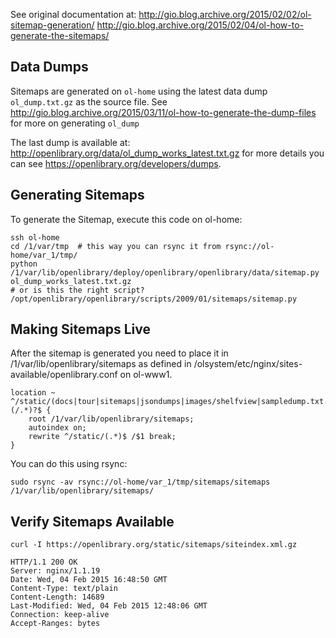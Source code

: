 See original documentation at:
http://gio.blog.archive.org/2015/02/02/ol-sitemap-generation/
http://gio.blog.archive.org/2015/02/04/ol-how-to-generate-the-sitemaps/

## Data Dumps

Sitemaps are generated on `ol-home` using the latest data dump `ol_dump.txt.gz` as the source file. See http://gio.blog.archive.org/2015/03/11/ol-how-to-generate-the-dump-files for more on generating `ol_dump`

The last dump is available at: http://openlibrary.org/data/ol_dump_works_latest.txt.gz
for more details you can see https://openlibrary.org/developers/dumps.

## Generating Sitemaps

To generate the Sitemap, execute this code on ol-home:

    ssh ol-home
    cd /1/var/tmp  # this way you can rsync it from rsync://ol-home/var_1/tmp/
    python /1/var/lib/openlibrary/deploy/openlibrary/openlibrary/data/sitemap.py ol_dump_works_latest.txt.gz
    # or is this the right script? /opt/openlibrary/openlibrary/scripts/2009/01/sitemaps/sitemap.py

## Making Sitemaps Live

After the sitemap is generated you need to place it in /1/var/lib/openlibrary/sitemaps
as defined in /olsystem/etc/nginx/sites-available/openlibrary.conf on ol-www1.

    location ~ ^/static/(docs|tour|sitemaps|jsondumps|images/shelfview|sampledump.txt.gz)(/.*)?$ {
        root /1/var/lib/openlibrary/sitemaps;
        autoindex on;
        rewrite ^/static/(.*)$ /$1 break;
    }

You can do this using rsync:

    sudo rsync -av rsync://ol-home/var_1/tmp/sitemaps/sitemaps /1/var/lib/openlibrary/sitemaps/

## Verify Sitemaps Available

    curl -I https://openlibrary.org/static/sitemaps/siteindex.xml.gz

    HTTP/1.1 200 OK
    Server: nginx/1.1.19
    Date: Wed, 04 Feb 2015 16:48:50 GMT
    Content-Type: text/plain
    Content-Length: 14689
    Last-Modified: Wed, 04 Feb 2015 12:48:06 GMT
    Connection: keep-alive
    Accept-Ranges: bytes
